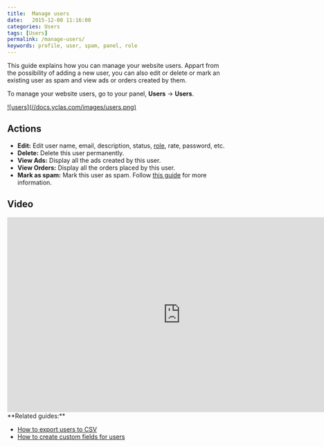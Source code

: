 ```yaml
---
title:  Manage users
date:   2015-12-08 11:16:00
categories: Users
tags: [Users]
permalink: /manage-users/
keywords: profile, user, spam, panel, role
---
```

This guide explains how you can manage your website users. Appart from the possibility of adding a new user, you can also edit or delete or mark an existing user as spam and view ads or orders created by them.

To manage your website users, go to your panel, **Users** -> **Users**.

<a href="//docs.yclas.com/images/users.png" class="thumbnail gallery-item" data-gallery>
![users](//docs.yclas.com/images/users.png)
</a>

## Actions

+ **Edit:** Edit user name, email, description, status, [role](//docs.yclas.com/roles-work-classified-ads-script/), rate, password, etc.
+ **Delete:** Delete this user permanently.
+ **View Ads:** Display all the ads created by this user.
+ **View Orders:** Display all the orders placed by this user.
+ **Mark as spam:** Mark this user as spam. Follow [this guide](//docs.yclas.com/activate-blacklist-works/) for more information.

## Video

<iframe width="800" height="450" src="https://www.youtube.com/embed/ta3fh9-Y4XQ" frameborder="0" allowfullscreen></iframe>

<br>
**Related guides:**

  * [How to export users to CSV](//docs.yclas.com/how-to-export-users/)
  * [How to create custom fields for users](//docs.yclas.com/users-custom-fields/)








































